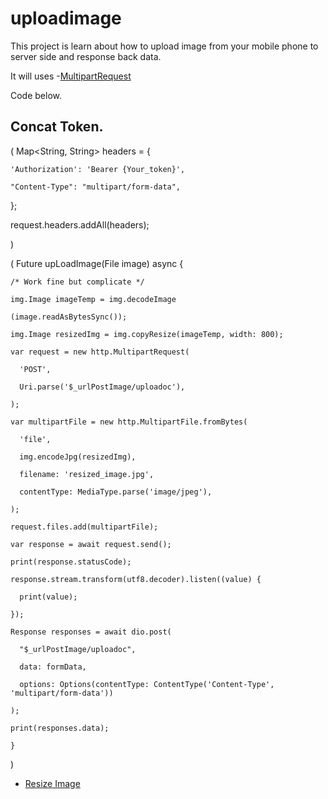 # uploadimage

This project is learn about how to upload image from your mobile phone to server side and response back data.

It will uses -[MultipartRequest](https://pub.dev/documentation/http/latest/http/MultipartRequest-class.html)

Code below.


## Concat Token.

(
  Map<String, String> headers = {
    
    'Authorization': 'Bearer {Your_token}',

    "Content-Type": "multipart/form-data",

  };

  request.headers.addAll(headers);
  
)

(
    Future upLoadImage(File image) async {

    /* Work fine but complicate */

    img.Image imageTemp = img.decodeImage

    (image.readAsBytesSync());

    img.Image resizedImg = img.copyResize(imageTemp, width: 800);

    var request = new http.MultipartRequest(

      'POST',

      Uri.parse('$_urlPostImage/uploadoc'),

    );

    var multipartFile = new http.MultipartFile.fromBytes(

      'file',

      img.encodeJpg(resizedImg),

      filename: 'resized_image.jpg',

      contentType: MediaType.parse('image/jpeg'),

    );

    request.files.add(multipartFile);

    var response = await request.send();

    print(response.statusCode);

    response.stream.transform(utf8.decoder).listen((value) {

      print(value);

    });

    Response responses = await dio.post(

      "$_urlPostImage/uploadoc", 

      data: formData, 

      options: Options(contentType: ContentType('Content-Type', 'multipart/form-data'))

    );

    print(responses.data);

    }
)

- [Resize Image](https://stackoverflow.com/questions/52603614/flutter-resize-image-before-upload?answertab=votes#tab-top)

